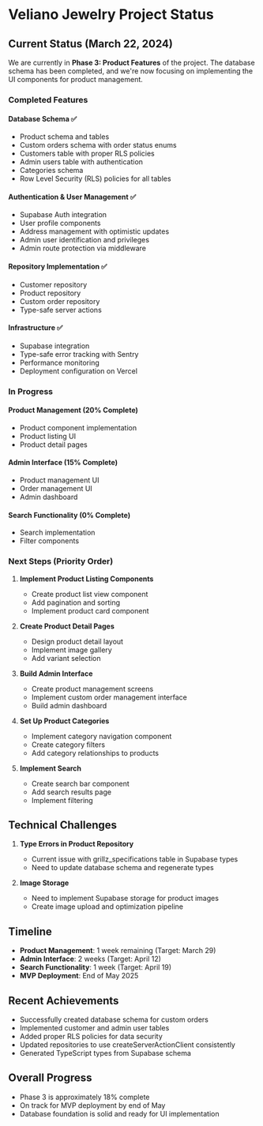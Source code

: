 # Veliano Jewelry Project Status

## Current Status (March 22, 2024)

We are currently in **Phase 3: Product Features** of the project. The database schema has been completed, and we're now focusing on implementing the UI components for product management.

### Completed Features

#### Database Schema ✅
- Product schema and tables
- Custom orders schema with order status enums
- Customers table with proper RLS policies
- Admin users table with authentication
- Categories schema
- Row Level Security (RLS) policies for all tables

#### Authentication & User Management ✅
- Supabase Auth integration
- User profile components
- Address management with optimistic updates
- Admin user identification and privileges
- Admin route protection via middleware

#### Repository Implementation ✅
- Customer repository
- Product repository
- Custom order repository
- Type-safe server actions

#### Infrastructure ✅
- Supabase integration
- Type-safe error tracking with Sentry
- Performance monitoring
- Deployment configuration on Vercel

### In Progress

#### Product Management (20% Complete)
- Product component implementation
- Product listing UI
- Product detail pages

#### Admin Interface (15% Complete)
- Product management UI
- Order management UI
- Admin dashboard

#### Search Functionality (0% Complete)
- Search implementation
- Filter components

### Next Steps (Priority Order)

1. **Implement Product Listing Components**
   - Create product list view component
   - Add pagination and sorting
   - Implement product card component

2. **Create Product Detail Pages**
   - Design product detail layout
   - Implement image gallery
   - Add variant selection

3. **Build Admin Interface**
   - Create product management screens
   - Implement custom order management interface
   - Build admin dashboard

4. **Set Up Product Categories**
   - Implement category navigation component
   - Create category filters
   - Add category relationships to products

5. **Implement Search**
   - Create search bar component
   - Add search results page
   - Implement filtering

## Technical Challenges

1. **Type Errors in Product Repository**
   - Current issue with grillz_specifications table in Supabase types
   - Need to update database schema and regenerate types

2. **Image Storage**
   - Need to implement Supabase storage for product images
   - Create image upload and optimization pipeline

## Timeline

- **Product Management**: 1 week remaining (Target: March 29)
- **Admin Interface**: 2 weeks (Target: April 12)
- **Search Functionality**: 1 week (Target: April 19)
- **MVP Deployment**: End of May 2025

## Recent Achievements

- Successfully created database schema for custom orders
- Implemented customer and admin user tables
- Added proper RLS policies for data security
- Updated repositories to use createServerActionClient consistently
- Generated TypeScript types from Supabase schema

## Overall Progress

- Phase 3 is approximately 18% complete
- On track for MVP deployment by end of May
- Database foundation is solid and ready for UI implementation 